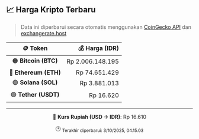

<!-- HARGA_KRIPTO -->
## 📈 Harga Kripto Terbaru

> Data ini diperbarui secara otomatis menggunakan [CoinGecko API](https://www.coingecko.com/) dan [exchangerate.host](https://exchangerate.host/)

<div align="center">

| 🪙 Token | 💰 Harga (IDR) |
|:------:|---------------:|
| 🟠 **Bitcoin (BTC)**   | Rp 2.006.148.195 |
| 🔵 **Ethereum (ETH)**  | Rp 74.651.429 |
| 🟣 **Solana (SOL)**    | Rp 3.881.013 |
| 🟢 **Tether (USDT)**   | Rp 16.620 |

---

💱 **Kurs Rupiah (USD → IDR)**: Rp 16.610

🕒 <sub>Terakhir diperbarui: 3/10/2025, 04.15.03</sub>

</div>
<!-- /HARGA_KRIPTO -->